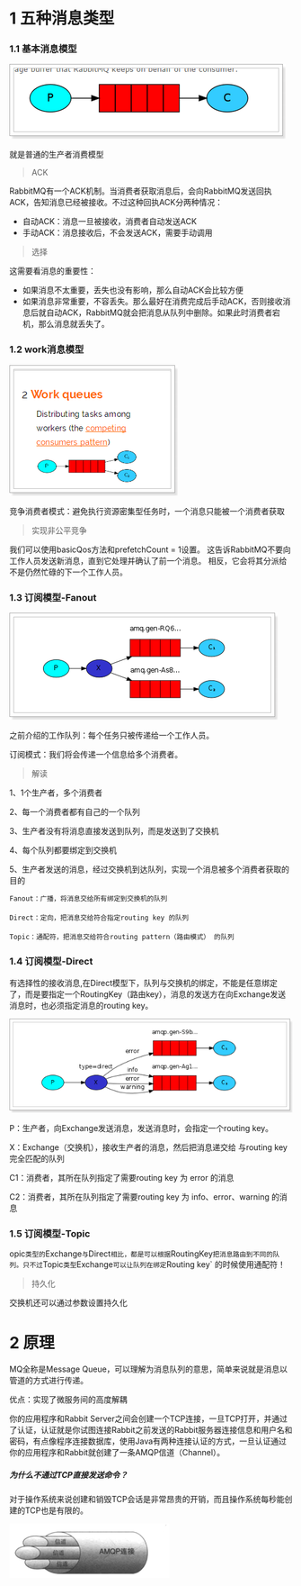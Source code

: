 # 1 五种消息类型

### 1.1 基本消息模型

 ![1532762975546](./assets\1532762975546.png)



就是普通的生产者消费模型



> ACK

RabbitMQ有一个ACK机制。当消费者获取消息后，会向RabbitMQ发送回执ACK，告知消息已经被接收。不过这种回执ACK分两种情况：

- 自动ACK：消息一旦被接收，消费者自动发送ACK
- 手动ACK：消息接收后，不会发送ACK，需要手动调用



> 选择

这需要看消息的重要性：

- 如果消息不太重要，丢失也没有影响，那么自动ACK会比较方便
- 如果消息非常重要，不容丢失。那么最好在消费完成后手动ACK，否则接收消息后就自动ACK，RabbitMQ就会把消息从队列中删除。如果此时消费者宕机，那么消息就丢失了。



### 1.2 work消息模型

![1532765197277](./assets/1532765197277.png)

竞争消费者模式：避免执行资源密集型任务时，一个消息只能被一个消费者获取

> 实现非公平竞争

我们可以使用basicQos方法和prefetchCount = 1设置。 这告诉RabbitMQ不要向工作人员发送新消息，直到它处理并确认了前一个消息。 相反，它会将其分派给不是仍然忙碌的下一个工作人员。



### 1.3 订阅模型-Fanout

![1527086284940](./assets\1527086284940.png)

之前介绍的工作队列：每个任务只被传递给一个工作人员。

订阅模式：我们将会传递一个信息给多个消费者。

> 解读

1、1个生产者，多个消费者

2、每一个消费者都有自己的一个队列

3、生产者没有将消息直接发送到队列，而是发送到了交换机

4、每个队列都要绑定到交换机

5、生产者发送的消息，经过交换机到达队列，实现一个消息被多个消费者获取的目的

```java
Fanout：广播，将消息交给所有绑定到交换机的队列

Direct：定向，把消息交给符合指定routing key 的队列 

Topic：通配符，把消息交给符合routing pattern（路由模式） 的队列
```









### 1.4 订阅模型-Direct

有选择性的接收消息,在Direct模型下，队列与交换机的绑定，不能是任意绑定了，而是要指定一个RoutingKey（路由key），消息的发送方在向Exchange发送消息时，也必须指定消息的routing key。

![1532766437787](./assets\1532766437787.png)



P：生产者，向Exchange发送消息，发送消息时，会指定一个routing key。

X：Exchange（交换机），接收生产者的消息，然后把消息递交给 与routing key完全匹配的队列

C1：消费者，其所在队列指定了需要routing key 为 error 的消息

C2：消费者，其所在队列指定了需要routing key 为 info、error、warning 的消息



### 1.5 订阅模型-Topic

opic`类型的`Exchange`与`Direct`相比，都是可以根据`RoutingKey`把消息路由到不同的队列。只不过`Topic`类型`Exchange`可以让队列在绑定`Routing key` 的时候使用通配符！



> 持久化

交换机还可以通过参数设置持久化



# 2 原理

MQ全称是Message Queue，可以理解为消息队列的意思，简单来说就是消息以管道的方式进行传递。

优点：实现了微服务间的高度解耦



你的应用程序和Rabbit  Server之间会创建一个TCP连接，一旦TCP打开，并通过了认证，认证就是你试图连接Rabbit之前发送的Rabbit服务器连接信息和用户名和密码，有点像程序连接数据库，使用Java有两种连接认证的方式，一旦认证通过你的应用程序和Rabbit就创建了一条AMQP信道（Channel）。



##### 为什么不通过TCP直接发送命令？

对于操作系统来说创建和销毁TCP会话是非常昂贵的开销，而且操作系统每秒能创建的TCP也是有限的。 



![](./assets/1.1.png)







### 